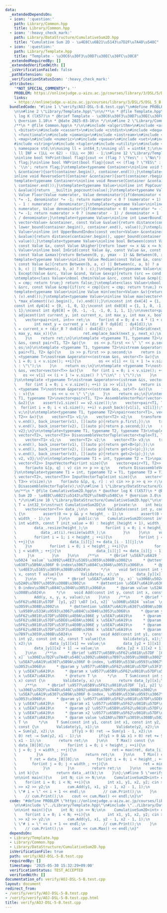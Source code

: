 ```yaml
---
data:
  _extendedDependsOn:
  - icon: ':question:'
    path: Library/Common.hpp
    title: Library/Common.hpp
  - icon: ':heavy_check_mark:'
    path: Library/DataStructure/CumulativeSum2D.hpp
    title: "Cumulative Sum 2D - \u4E8C\u6B21\u5143\u7D2F\u7A4D\u548C"
  - icon: ':question:'
    path: Library/Template.hpp
    title: "Template - \u30C6\u30F3\u30D7\u30EC\u30FC\u30C8"
  _extendedRequiredBy: []
  _extendedVerifiedWith: []
  _isVerificationFailed: false
  _pathExtension: cpp
  _verificationStatusIcon: ':heavy_check_mark:'
  attributes:
    '*NOT_SPECIAL_COMMENTS*': ''
    PROBLEM: https://onlinejudge.u-aizu.ac.jp/courses/library/3/DSL/5/DSL_5_B
    links:
    - https://onlinejudge.u-aizu.ac.jp/courses/library/3/DSL/5/DSL_5_B
  bundledCode: "#line 1 \"verify/AOJ-DSL-5-B.test.cpp\"\n#define PROBLEM \"https://onlinejudge.u-aizu.ac.jp/courses/library/3/DSL/5/DSL_5_B\"\
    \n\n#line 2 \"Library/Template.hpp\"\n\n/**\n * @file Template.hpp\n * @author\
    \ log K (lX57)\n * @brief Template - \u30C6\u30F3\u30D7\u30EC\u30FC\u30C8\n *\
    \ @version 1.10\n * @date 2025-03-16\n */\n\n#line 2 \"Library/Common.hpp\"\n\n\
    /**\n * @file Common.hpp\n */\n\n#include <algorithm>\n#include <array>\n#include\
    \ <bitset>\n#include <cassert>\n#include <cstdint>\n#include <deque>\n#include\
    \ <functional>\n#include <iomanip>\n#include <iostream>\n#include <limits>\n#include\
    \ <map>\n#include <numeric>\n#include <queue>\n#include <set>\n#include <stack>\n\
    #include <string>\n#include <tuple>\n#include <utility>\n#include <vector>\nusing\
    \ namespace std;\n\nusing ll = int64_t;\nusing ull = uint64_t;\n\nconstexpr const\
    \ ll INF = (1LL << 62) - (1LL << 30) - 1;\n#line 12 \"Library/Template.hpp\"\n\
    \ninline bool YnPrint(bool flag){cout << (flag ? \"Yes\" : \"No\") << '\\n'; return\
    \ flag;}\ninline bool YNPrint(bool flag){cout << (flag ? \"YES\" : \"NO\") <<\
    \ '\\n'; return flag;}\ntemplate<typename Container>\ninline void Sort(Container\
    \ &container){sort(container.begin(), container.end());}\ntemplate<typename Container>\n\
    inline void ReverseSort(Container &container){sort(container.rbegin(), container.rend());}\n\
    template<typename Container>\ninline void Reverse(Container &container){reverse(container.begin(),\
    \ container.end());}\ntemplate<typename Value>\ninline int PopCount(const Value\
    \ &value){return __builtin_popcount(value);}\ntemplate<typename Value>\ninline\
    \ Value Floor(Value numerator, Value denominator){if(denominator < 0) numerator\
    \ *= -1, denominator *= -1; return numerator < 0 ? (numerator + 1) / denominator\
    \ - 1 : numerator / denominator;}\ntemplate<typename Value>\ninline Value Ceil(Value\
    \ numerator, Value denominator){if(denominator < 0) numerator *= -1, denominator\
    \ *= -1; return numerator > 0 ? (numerator - 1) / denominator + 1 : numerator\
    \ / denominator;}\ntemplate<typename Value>\ninline int LowerBoundIndex(const\
    \ vector<Value> &container, const Value &value){return distance(container.begin(),\
    \ lower_bound(container.begin(), container.end(), value));}\ntemplate<typename\
    \ Value>\ninline int UpperBoundIndex(const vector<Value> &container, const Value\
    \ &value){return distance(container.begin(), upper_bound(container.begin(), container.end(),\
    \ value));}\ntemplate<typename Value>\ninline bool Between(const Value &lower,\
    \ const Value &x, const Value &higher){return lower <= x && x <= higher;}\ntemplate<typename\
    \ Value>\ninline bool InGrid(const Value &y, const Value &x, const Value &ymax,\
    \ const Value &xmax){return Between(0, y, ymax - 1) && Between(0, x, xmax - 1);}\n\
    template<typename Value>\ninline Value Median(const Value &a, const Value &b,\
    \ const Value &c){return Between(b, a, c) || Between(c, a, b) ? a : (Between(a,\
    \ b, c) || Between(c, b, a) ? b : c);}\ntemplate<typename Value>\ninline Value\
    \ Except(Value &src, Value &cond, Value &excp){return (src == cond ? excp : src);}\n\
    \ntemplate<class Value>\nbool chmin(Value &src, const Value &cmp){if(src > cmp){src\
    \ = cmp; return true;} return false;}\ntemplate<class Value>\nbool chmax(Value\
    \ &src, const Value &cmp){if(src < cmp){src = cmp; return true;} return false;}\n\
    template<typename Value>\ninline Value min(vector<Value> &v){return *min_element((v).begin(),\
    \ (v).end());}\ntemplate<typename Value>\ninline Value max(vector<Value> &v){return\
    \ *max_element((v).begin(), (v).end());}\n\nconst int dx4[4] = {1, 0, -1, 0};\n\
    const int dy4[4] = {0, -1, 0, 1};\nconst int dx8[8] = {1, 1, 0, -1, -1, -1, 0,\
    \ 1};\nconst int dy8[8] = {0, -1, -1, -1, 0, 1, 1, 1};\n\nvector<pair<int, int>>\
    \ adjacent(int current_y, int current_x, int max_y, int max_x, bool dir_8 = false){\n\
    \    vector<pair<int, int>> ret;\n    for(int d = 0; d < 4 * (1 + dir_8); ++d){\n\
    \        int next_y = current_y + (dir_8 ? dy8[d] : dy4[d]);\n        int next_x\
    \ = current_x + (dir_8 ? dx8[d] : dx4[d]);\n        if(InGrid(next_y, next_x,\
    \ max_y, max_x)){\n            ret.emplace_back(next_y, next_x);\n        }\n\
    \    }\n    return ret;\n}\n\ntemplate <typename T1, typename T2>\nostream &operator<<(ostream\
    \ &os, const pair<T1, T2> &p){\n    os << p.first << \" \" << p.second;\n    return\
    \ os;\n}\n\ntemplate <typename T1, typename T2>\nistream &operator>>(istream &is,\
    \ pair<T1, T2> &p){\n    is >> p.first >> p.second;\n    return is;\n}\n\ntemplate\
    \ <typename T>\nostream &operator<<(ostream &os, vector<T> &v){\n    for (int\
    \ i = 0; i < v.size(); ++i){\n        os << v[i] << (i + 1 != v.size() ? \" \"\
    \ : \"\");\n    }\n    return os;\n}\n\ntemplate <typename T>\nostream &operator<<(ostream\
    \ &os, vector<vector<T>> &v){\n    for (int i = 0; i < v.size(); ++i){\n     \
    \   os << v[i] << (i + 1 != v.size() ? \"\\n\" : \"\");\n    }\n    return os;\n\
    }\n\ntemplate <typename T>\nistream &operator>>(istream &is, vector<T> &v){\n\
    \    for (int i = 0; i < v.size(); ++i) is >> v[i];\n    return is;\n}\n\ntemplate\
    \ <typename T>\nostream &operator<<(ostream &os, set<T> &v){\n    for (auto &u\
    \ : v){\n        os << u << \" \";\n    }\n    return os;\n}\n\ntemplate<typename\
    \ T1, typename T2>\nvector<pair<T1, T2>> AssembleVectorPair(vector<T1> &v1, vector<T2>\
    \ &v2){\n    assert(v1.size() == v2.size());\n    vector<pair<T1, T2>> v;\n  \
    \  for(int i = 0; i < v1.size(); ++i) v.push_back({v1[i], v2[i]});\n    return\
    \ v;\n}\n\ntemplate<typename T1, typename T2>\npair<vector<T1>, vector<T2>> DisassembleVectorPair(vector<pair<T1,\
    \ T2>> &v){\n    vector<T1> v1;\n    vector<T2> v2;\n    transform(v.begin(),\
    \ v.end(), back_inserter(v1), [](auto p){return p.first;});\n    transform(v.begin(),\
    \ v.end(), back_inserter(v2), [](auto p){return p.second;});\n    return {v1,\
    \ v2};\n}\n\ntemplate<typename T1, typename T2, typename T3>\ntuple<vector<T1>,\
    \ vector<T2>, vector<T3>> DisassembleVectorTuple(vector<tuple<T1, T2, T3>> &v){\n\
    \    vector<T1> v1;\n    vector<T2> v2;\n    vector<T3> v3;\n    transform(v.begin(),\
    \ v.end(), back_inserter(v1), [](auto p){return get<0>(p);});\n    transform(v.begin(),\
    \ v.end(), back_inserter(v2), [](auto p){return get<1>(p);});\n    transform(v.begin(),\
    \ v.end(), back_inserter(v3), [](auto p){return get<2>(p);});\n    return {v1,\
    \ v2, v3};\n}\n\ntemplate<typename T1 = int, typename T2 = T1>\npair<vector<T1>,\
    \ vector<T2>> InputVectorPair(int size){\n    vector<pair<T1, T2>> v(size);\n\
    \    for(auto &[p, q] : v) cin >> p >> q;\n    return DisassembleVectorPair(v);\n\
    }\n\ntemplate<typename T1 = int, typename T2 = T1, typename T3 = T1>\ntuple<vector<T1>,\
    \ vector<T2>, vector<T3>> InputVectorTuple(int size){\n    vector<tuple<T1, T2,\
    \ T3>> v(size);\n    for(auto &[p, q, r] : v) cin >> p >> q >> r;\n    return\
    \ DisassembleVectorTuple(v);\n}\n#line 1 \"Library/DataStructure/CumulativeSum2D.hpp\"\
    \n/**\n * @file CumulativeSum2D.hpp\n * @author log K (lX57)\n * @brief Cumulative\
    \ Sum 2D - \u4E8C\u6B21\u5143\u7D2F\u7A4D\u548C\n * @version 3.0\n * @date 2024-10-21\n\
    \ */\n\n#line 10 \"Library/DataStructure/CumulativeSum2D.hpp\"\n\ntemplate<typename\
    \ T = int32_t>\nstruct CumulativeSum2D{\n    private:\n    int height_, width_;\n\
    \    vector<vector<T>> data_;\n\n    void Validate(const int y, const int x) const\
    \ {\n        assert(0 <= y && y < height_ - 1);\n        assert(0 <= x && x <\
    \ width_ - 1);\n    }\n\n    public:\n    CumulativeSum2D(const int height, const\
    \ int width, const T init_value = 0) : height_(height + 1), width_(width + 1){\n\
    \        data_.resize(height_);\n        for(int i = 0; i < height_; ++i){\n \
    \           data_.at(i).resize(width_);\n        }\n    }\n\n    void Build(){\n\
    \        for(int i = 1; i < height_; ++i){\n            for(int j = 0; j < width_;\
    \ ++j){\n                data_[i][j] += data_[i - 1][j];\n            }\n    \
    \    }\n        for(int i = 0; i < height_; ++i){\n            for(int j = 1;\
    \ j < width_; ++j){\n                data_[i][j] += data_[i][j - 1];\n       \
    \     }\n        }\n    }\n\n    /**\n     * @brief \u5EA7\u6A19 `(y, x)` \u306B\
    \u5024 `value` \u3092\u4EE3\u5165\u3059\u308B\u3002\n     * @attention \u5EA7\u6A19\
    \u6307\u5B9A\u306F 0-index\u3067\u884C\u3046\u3053\u3068\n     * @param value\
    \ \u4EE3\u5165\u3059\u308B\u5024\n     */\n    void Set(const int y, const int\
    \ x, const T value){\n        Validate(y, x);\n        data_[y][x] = value;\n\
    \    }\n\n    /**\n     * @brief \u5EA7\u6A19 `(y, x)` \u306B\u5024 `value` \u3092\
    \u52A0\u7B97\u3059\u308B\u3002\n     * @attention \u5EA7\u6A19\u6307\u5B9A\u306F\
    \ 0-index\u3067\u884C\u3046\u3053\u3068\n     * @param value \u52A0\u7B97\u3059\
    \u308B\u5024\n     */\n    void Add(const int y, const int x, const T value){\n\
    \        Add(y, x, y, x, value);\n    }\n\n    /**\n     * @brief \u9577\u65B9\
    \u5F62\u9818\u57DF `[y1, y2] \xD7 [x1, x2]` \u306B\u5024 `value` \u3092\u52A0\u7B97\
    \u3059\u308B\u3002\n     * @attention \u5EA7\u6A19\u6307\u5B9A\u306F 0-index,\
    \ \u9589\u533A\u9593\u3067\u884C\u3046\u3053\u3068\n     * @param y1 \u9577\u65B9\
    \u5F62\u9818\u57DF\u5DE6\u4E0A\u306E y \u5EA7\u6A19\n     * @param x1 \u9577\u65B9\
    \u5F62\u9818\u57DF\u5DE6\u4E0A\u306E x \u5EA7\u6A19\n     * @param y2 \u9577\u65B9\
    \u5F62\u9818\u57DF\u53F3\u4E0B\u306E y \u5EA7\u6A19\n     * @param x2 \u9577\u65B9\
    \u5F62\u9818\u57DF\u53F3\u4E0B\u306E x \u5EA7\u6A19\n     * @param value \u52A0\
    \u7B97\u3059\u308B\u5024\n     */\n    void Add(const int y1, const int x1, const\
    \ int y2, const int x2, const T value){\n        Validate(y1, x1);\n        Validate(y2,\
    \ x2);\n        data_[y1][x1] += value;\n        data_[y2 + 1][x1] -= value;\n\
    \        data_[y1][x2 + 1] -= value;\n        data_[y2 + 1][x2 + 1] += value;\n\
    \    }\n\n    /**\n     * @brief \u9577\u65B9\u5F62\u9818\u57DF `[0, y] \xD7 [0,\
    \ x]` \u306E\u7D2F\u7A4D\u548C\u3092\u8A08\u7B97\u3059\u308B\u3002\n     * @attention\
    \ \u5EA7\u6A19\u6307\u5B9A\u306F 0-index, \u9589\u533A\u9593\u3067\u884C\u3046\
    \u3053\u3068\n     * @param y \u9577\u65B9\u5F62\u9818\u57DF\u53F3\u4E0B\u306E\
    \ y \u5EA7\u6A19\n     * @param x \u9577\u65B9\u5F62\u9818\u57DF\u53F3\u4E0B\u306E\
    \ x \u5EA7\u6A19\n     * @return T \n     */\n    T Sum(const int y, const int\
    \ x) const {\n        Validate(y, x);\n        return data_[y][x];\n    }\n\n\
    \    /**\n     * @brief \u9577\u65B9\u5F62\u9818\u57DF `[y1, y2] \xD7 [x1, x2]`\
    \ \u306E\u7D2F\u7A4D\u548C\u3092\u8A08\u7B97\u3059\u308B\u3002\n     * @attention\
    \ \u5EA7\u6A19\u6307\u5B9A\u306F 0-index, \u9589\u533A\u9593\u3067\u884C\u3046\
    \u3053\u3068\n     * @param y1 \u9577\u65B9\u5F62\u9818\u57DF\u5DE6\u4E0A\u306E\
    \ y \u5EA7\u6A19\n     * @param x1 \u9577\u65B9\u5F62\u9818\u57DF\u5DE6\u4E0A\u306E\
    \ x \u5EA7\u6A19\n     * @param y2 \u9577\u65B9\u5F62\u9818\u57DF\u53F3\u4E0B\u306E\
    \ y \u5EA7\u6A19\n     * @param x2 \u9577\u65B9\u5F62\u9818\u57DF\u53F3\u4E0B\u306E\
    \ x \u5EA7\u6A19\n     * @param value \u52A0\u7B97\u3059\u308B\u5024\n     * @return\
    \ T \n     */\n    T Sum(const int y1, const int x1, const int y2, const int x2)\
    \ const {\n        Validate(y1, x1);\n        Validate(y2, x2);\n        T ret\
    \ = Sum(y2, x2);\n        if(y1 > 0) ret -= Sum(y1 - 1, x2);\n        if(x1 >\
    \ 0) ret -= Sum(y2, x1 - 1);\n        if(y1 > 0 && x1 > 0) ret += Sum(y1 - 1,\
    \ x1 - 1);\n        return ret;\n    }\n\n    T Max() const {\n        T ret =\
    \ data_[0][0];\n        for(int i = 0; i < height_; ++i){\n            for(int\
    \ j = 0; j < width_; ++j){\n                ret = max(ret, data_[i][j]);\n   \
    \         }\n        }\n        return ret;\n    }\n\n    T Min() const {\n  \
    \      T ret = data_[0][0];\n        for(int i = 0; i < height_; ++i){\n     \
    \       for(int j = 0; j < width_; ++j){\n                ret = min(ret, data_[i][j]);\n\
    \            }\n        }\n        return ret;\n    }\n\n    vector<T> &operator[](const\
    \ int k){\n        return data_.at(k);\n    }\n};\n#line 5 \"verify/AOJ-DSL-5-B.test.cpp\"\
    \n\nint main(){\n    int N; cin >> N;\n\n    CumulativeSum2D<int> cum(2000, 2000);\n\
    \    for(int i = 0; i < N; ++i){\n        int x1, y1, x2, y2; cin >> x1 >> y1\
    \ >> x2 >> y2;\n        cum.Add(y1, x1, y2 - 1, x2 - 1, 1);\n        // cerr <<\
    \ \"# i = \" << i + 1 << endl;\n        // cum.Print();\n    }\n    cum.Build();\n\
    \    // cum.Print();\n    cout << cum.Max() << endl;\n}\n"
  code: "#define PROBLEM \"https://onlinejudge.u-aizu.ac.jp/courses/library/3/DSL/5/DSL_5_B\"\
    \n\n#include \"../Library/Template.hpp\"\n#include \"../Library/DataStructure/CumulativeSum2D.hpp\"\
    \n\nint main(){\n    int N; cin >> N;\n\n    CumulativeSum2D<int> cum(2000, 2000);\n\
    \    for(int i = 0; i < N; ++i){\n        int x1, y1, x2, y2; cin >> x1 >> y1\
    \ >> x2 >> y2;\n        cum.Add(y1, x1, y2 - 1, x2 - 1, 1);\n        // cerr <<\
    \ \"# i = \" << i + 1 << endl;\n        // cum.Print();\n    }\n    cum.Build();\n\
    \    // cum.Print();\n    cout << cum.Max() << endl;\n}"
  dependsOn:
  - Library/Template.hpp
  - Library/Common.hpp
  - Library/DataStructure/CumulativeSum2D.hpp
  isVerificationFile: true
  path: verify/AOJ-DSL-5-B.test.cpp
  requiredBy: []
  timestamp: '2025-05-30 15:32:29+09:00'
  verificationStatus: TEST_ACCEPTED
  verifiedWith: []
documentation_of: verify/AOJ-DSL-5-B.test.cpp
layout: document
redirect_from:
- /verify/verify/AOJ-DSL-5-B.test.cpp
- /verify/verify/AOJ-DSL-5-B.test.cpp.html
title: verify/AOJ-DSL-5-B.test.cpp
---
```

